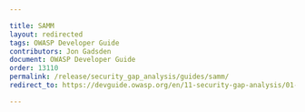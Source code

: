 ```yaml
---

title: SAMM
layout: redirected
tags: OWASP Developer Guide
contributors: Jon Gadsden
document: OWASP Developer Guide
order: 13110
permalink: /release/security_gap_analysis/guides/samm/
redirect_to: https://devguide.owasp.org/en/11-security-gap-analysis/01-guides/01-samm/

---
```

